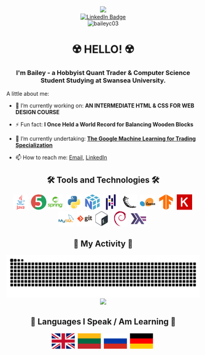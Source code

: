 <div id="header" align="center">
  <img src="https://i.giphy.com/media/v1.Y2lkPTc5MGI3NjExaXMxd2lieHQ0dHBxN3FpcHI5ZjRvY2Z0cnVkemc1aDZyZmNrYmprNSZlcD12MV9pbnRlcm5hbF9naWZfYnlfaWQmY3Q9Zw/QDjpIL6oNCVZ4qzGs7/giphy.gif" width="100"/>
  <div id="badges">
  <a href="https://www.linkedin.com/in/baileyc03/">
    <img src="https://img.shields.io/badge/LinkedIn-blue?style=for-the-badge&logo=linkedin&logoColor=white" alt="LinkedIn Badge"/>
  </a>
  </a>
</div>
  <img src="https://komarev.com/ghpvc/?username=baileyc03&label=Profile%20views&color=0e75b6&style=flat" alt="baileyc03" /> </p>
</div>

<h1 align="center"> ☢️ HELLO! ☢️ </h1>
<h3 align="center">I'm Bailey - a Hobbyist Quant Trader & Computer Science Student Studying at Swansea University.</h3>

A little about me:

- 🔭 I’m currently working on: **AN INTERMEDIATE HTML & CSS FOR WEB DESIGN COURSE** 

- ⚡ Fun fact: **I Once Held a World Record for Balancing Wooden Blocks**

- 🌱 I’m currently undertaking: **[The Google Machine Learning for Trading Specialization](https://www.coursera.org/specializations/machine-learning-trading)**

- 📫 How to reach me: <a href="mailto:BaileyCockett2003@Gmail.com">Email</a>, [LinkedIn](https://www.linkedin.com/in/baileyc03/)

<h2 align="center"> 🛠️ Tools and Technologies 🛠️ </h3>
<div id = "header" align ="center">
  <img src="https://github.com/devicons/devicon/blob/master/icons/java/java-original-wordmark.svg" title="Java" alt="Java" width="40" height="40"/>&nbsp;
  <img src="https://github.com/devicons/devicon/blob/master/icons/junit/junit-original.svg" title="JUnit" **alt="JUnit" width="40" height="40"/>
  <img src="https://github.com/devicons/devicon/blob/master/icons/spring/spring-original-wordmark.svg" title="Spring" alt="Spring" width="40" height="40"/>&nbsp; 
  <img src="https://github.com/devicons/devicon/blob/master/icons/python/python-original.svg" title="Python UI" alt="Python" width="40" height="40"/>&nbsp;
  <img src="https://github.com/devicons/devicon/blob/master/icons/numpy/numpy-original.svg" title="NumPy" alt="NumPy" width="40" height="40"/>&nbsp;
  <img src="https://github.com/devicons/devicon/blob/master/icons/pandas/pandas-original.svg" title="Pandas" alt="Pandas " width="40" height="40"/>&nbsp;
  <img src="https://github.com/devicons/devicon/blob/master/icons/flask/flask-original.svg"  title="Flask" alt="Flask" width="40" height="40"/>&nbsp;
  <img src="https://github.com/devicons/devicon/blob/master/icons/scikitlearn/scikitlearn-original.svg" title="SciKit Learn" alt="SciKit Learn" width="40" height="40"/>&nbsp;
  <img src="https://github.com/devicons/devicon/blob/master/icons/tensorflow/tensorflow-original.svg" title="TensorFlow" alt="JavaScript" width="40" height="40"/>&nbsp;
  <img src="https://github.com/devicons/devicon/blob/master/icons/keras/keras-original.svg" title="Keras" alt="Keras" width="40" height="40"/>&nbsp;
  <img src="https://github.com/devicons/devicon/blob/master/icons/mysql/mysql-original-wordmark.svg" title="MySQL"  alt="MySQL" width="40" height="40"/>&nbsp;
  <img src="https://github.com/devicons/devicon/blob/master/icons/git/git-original-wordmark.svg" title="Git" **alt="Git" width="40" height="40"/>
  <img src="https://github.com/devicons/devicon/blob/master/icons/bash/bash-original.svg" title="Bash" alt="Bash " width="40" height="40"/>&nbsp;
  <img src="https://github.com/devicons/devicon/blob/master/icons/debian/debian-original.svg" title="Debian"  alt="Debian" width="40" height="40"/>&nbsp;
  <img src="https://github.com/devicons/devicon/blob/master/icons/haskell/haskell-original.svg" title="Haskell"  alt="Haskell" width="40" height="40"/>&nbsp;
 
</div>


<h2 align="center"> 🌿 My Activity 🌿 </h3>
<div id = "header" align ="center">
  <img src= "https://raw.githubusercontent.com/BaileyC03/BaileyC03/output/github-contribution-grid-snake-dark.svg"/>
  <img src = "https://github-readme-stats.vercel.app/api/top-langs/?username=baileyc03&layout=compact&theme=github_dark"/>

<h2 align="center"> 💬 Languages I Speak / Am Learning 💬 </h3>
<div id = "header" align ="center">
  <img src="https://github.com/lipis/flag-icons/blob/main/flags/4x3/gb.svg" title="English"  alt="English" width="60" height="40"/>&nbsp;
  <img src="https://github.com/lipis/flag-icons/blob/main/flags/4x3/lt.svg" title="Lithuanian"  alt="Lithuanian" width="60" height="40"/>&nbsp;
  <img src="https://github.com/lipis/flag-icons/blob/main/flags/4x3/ru.svg" title="Russian"  alt="Russian" width="60" height="40"/>&nbsp;
  <img src="https://github.com/lipis/flag-icons/blob/main/flags/4x3/de.svg" title="German"  alt="German" width="60" height="40"/>&nbsp;
</div>
